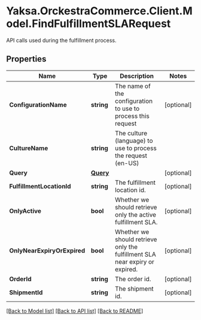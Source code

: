 # Yaksa.OrckestraCommerce.Client.Model.FindFulfillmentSLARequest
API calls used during the fulfillment process.

## Properties

Name | Type | Description | Notes
------------ | ------------- | ------------- | -------------
**ConfigurationName** | **string** | The name of the configuration to use to process this request | [optional] 
**CultureName** | **string** | The culture (language) to use to process the request (en-US) | 
**Query** | [**Query**](Query.md) |  | [optional] 
**FulfillmentLocationId** | **string** | The fulfillment location id. | [optional] 
**OnlyActive** | **bool** | Whether we should retrieve only the active fulfillment SLA. | [optional] 
**OnlyNearExpiryOrExpired** | **bool** | Whether we should retrieve only the fulfillment SLA near expiry or expired. | [optional] 
**OrderId** | **string** | The order id. | [optional] 
**ShipmentId** | **string** | The shipment id. | [optional] 

[[Back to Model list]](../README.md#documentation-for-models) [[Back to API list]](../README.md#documentation-for-api-endpoints) [[Back to README]](../README.md)

